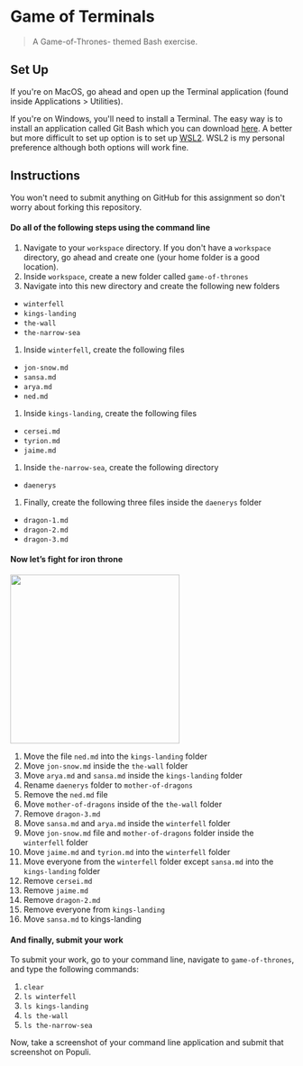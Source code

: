 # Game of Terminals

> A Game-of-Thrones- themed Bash exercise.

## Set Up

If you're on MacOS, go ahead and open up the Terminal application (found inside Applications > Utilities).

If you're on Windows, you'll need to install a Terminal. The easy way is to install an application called Git Bash which you can download [here](https://git-scm.com/download/win). A better but more difficult to set up option is to set up [WSL2](https://docs.microsoft.com/en-us/windows/wsl/install-win10). WSL2 is my personal preference although both options will work fine.

## Instructions

You won't need to submit anything on GitHub for this assignment so don't worry about forking this repository.

#### Do all of the following steps using the command line

1. Navigate to your `workspace` directory. If you don't have a `workspace` directory, go ahead and create one (your home folder is a good location).
1. Inside `workspace`, create a new folder called `game-of-thrones`
2. Navigate into this new directory and create the following new folders
  * `winterfell`
  * `kings-landing`
  * `the-wall`
  * `the-narrow-sea`
1. Inside `winterfell`, create the following files
  * `jon-snow.md`
  * `sansa.md`
  * `arya.md`
  * `ned.md`
1. Inside `kings-landing`, create the following files
  * `cersei.md`
  * `tyrion.md`
  * `jaime.md`
1. Inside `the-narrow-sea`, create the following directory
  * `daenerys`
1. Finally, create the following three files inside the `daenerys` folder
  * `dragon-1.md`
  * `dragon-2.md`
  * `dragon-3.md`

#### Now let’s fight for **iron throne**

<img src="https://odditymall.com/includes/content/game-of-thrones-iron-throne-cat-bed-0.jpg" width="300px"/>

1. Move the file `ned.md` into the `kings-landing` folder
1. Move `jon-snow.md` inside the `the-wall` folder
1. Move `arya.md` and `sansa.md` inside the `kings-landing` folder
1. Rename `daenerys` folder to `mother-of-dragons`
1. Remove the `ned.md` file
1. Move `mother-of-dragons` inside of the `the-wall` folder
1. Remove `dragon-3.md`
1. Move `sansa.md` and `arya.md` inside the `winterfell` folder
1. Move `jon-snow.md` file and `mother-of-dragons` folder inside the `winterfell` folder
1. Move `jaime.md` and `tyrion.md` into the `winterfell` folder
1. Move everyone from the `winterfell` folder except `sansa.md` into the `kings-landing` folder
1. Remove `cersei.md`
1. Remove `jaime.md`
1. Remove `dragon-2.md`
1. Remove everyone from `kings-landing`
1. Move `sansa.md` to kings-landing

#### And finally, submit your work

To submit your work, go to your command line, navigate to `game-of-thrones`, and type the following commands:
1. `clear`
1. `ls winterfell`
1. `ls kings-landing`
1. `ls the-wall`
1. `ls the-narrow-sea`

Now, take a screenshot of your command line application and submit that screenshot on Populi.
